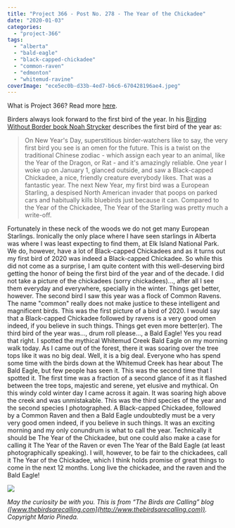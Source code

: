 ```yaml
---
title: "Project 366 - Post No. 278 - The Year of the Chickadee"
date: "2020-01-03"
categories: 
  - "project-366"
tags: 
  - "alberta"
  - "bald-eagle"
  - "black-capped-chickadee"
  - "common-raven"
  - "edmonton"
  - "whitemud-ravine"
coverImage: "ece5ec0b-d33b-4ed7-b6c6-670428196ae4.jpeg"
---
```


What is Project 366? Read more [here](https://thebirdsarecalling.com/2019/03/29/project-366/).

Birders always look forward to the first bird of the year. In his [Birding Without Border book Noah Strycker](https://noahstrycker.com/books/birding-without-borders/) describes the first bird of the year as:

> On New Year's Day, superstitious birder-watchers like to say, the very first bird you see is an omen for the future. This is a twist on the traditional Chinese zodiac - which assign each year to an animal, like the Year of the Dragon, or Rat - and it's amazingly reliable. One year I woke up on January 1, glanced outside, and saw a Black-capped Chickadee, a nice, friendly creature everybody likes. That was a fantastic year. The next New Year, my first bird was a European Starling, a despised North American invader that poops on parked cars and habitually kills bluebirds just because it can. Compared to the Year of the Chickadee, The Year of the Starling was pretty much a write-off.

Fortunately in these neck of the woods we do not get many European Starlings. Ironically the only place where I have seen starlings in Alberta was where I was least expecting to find them, at Elk Island National Park. We do, however, have a lot of Black-capped Chickadees and as it turns out my first bird of 2020 was indeed a Black-capped Chickadee. So while this did not come as a surprise, I am quite content with this well-deserving bird getting the honor of being the first bird of the year and of the decade. I did not take a picture of the chickadees (sorry chickadees)..., after all I see them everyday and everywhere, specially in the winter. Things get better, however. The second bird I saw this year was a flock of Common Ravens. The name "common" really does not make justice to these intelligent and magnificent birds. This was the first picture of a bird of 2020. I would say that a Black-capped Chickadee followed by ravens is a very good omen indeed, if you believe in such things. Things get even more better(er). The third bird of the year was..., drum roll please..., a Bald Eagle! Yes you read that right. I spotted the mythical Whitemud Creek Bald Eagle on my morning walk today. As I came out of the forest, there it was soaring over the tree tops like it was no big deal. Well, it is a big deal. Everyone who has spend some time with the birds down at the Whitemud Creek has hear about The Bald Eagle, but few people has seen it. This was the second time that I spotted it. The first time was a fraction of a second glance of it as it flashed between the tree tops, majestic and serene, yet elusive and mythical. On this windy cold winter day I came across it again. It was soaring high above the creek and was unmistakable. This was the third species of the year and the second species I photographed. A Black-capped Chickadee, followed by a Common Raven and then a Bald Eagle undoubtedly must be a very very good omen indeed, if you believe in such things. It was an exciting morning and my only conundrum is what to call the year. Technically it should be The Year of the Chickadee, but one could also make a case for calling it The Year of the Raven or even The Year of the Bald Eagle (at least photographically speaking). I will, however, to be fair to the chickadees, call it The Year of the Chickadee, which I think holds promise of great things to come in the next 12 months. Long live the chickadee, and the raven and the Bald Eagle!

![](https://thebirdsarecallingandimustgo.files.wordpress.com/2020/01/ece5ec0b-d33b-4ed7-b6c6-670428196ae4.jpeg?w=1024)

_May the curiosity be with you. This is from “The Birds are Calling” blog ([www.thebirdsarecalling.com](http://www.thebirdsarecalling.com)). Copyright Mario Pineda._

